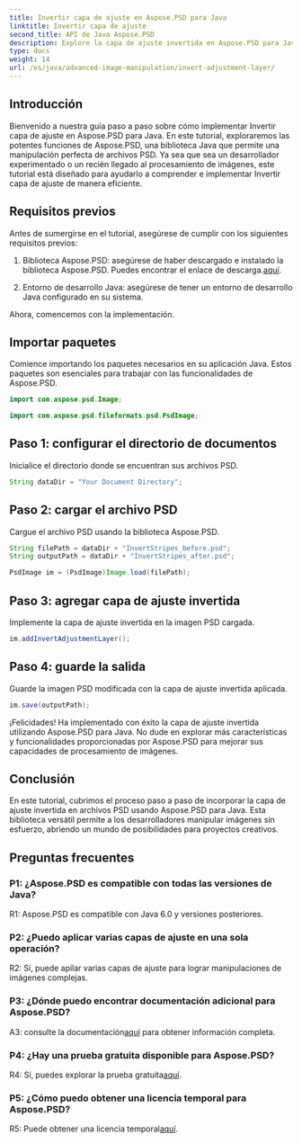 ```yaml
---
title: Invertir capa de ajuste en Aspose.PSD para Java
linktitle: Invertir capa de ajuste
second_title: API de Java Aspose.PSD
description: Explore la capa de ajuste invertida en Aspose.PSD para Java. Una potente biblioteca Java para una manipulación perfecta de archivos PSD.
type: docs
weight: 14
url: /es/java/advanced-image-manipulation/invert-adjustment-layer/
---
```

## Introducción

Bienvenido a nuestra guía paso a paso sobre cómo implementar Invertir capa de ajuste en Aspose.PSD para Java. En este tutorial, exploraremos las potentes funciones de Aspose.PSD, una biblioteca Java que permite una manipulación perfecta de archivos PSD. Ya sea que sea un desarrollador experimentado o un recién llegado al procesamiento de imágenes, este tutorial está diseñado para ayudarlo a comprender e implementar Invertir capa de ajuste de manera eficiente.

## Requisitos previos

Antes de sumergirse en el tutorial, asegúrese de cumplir con los siguientes requisitos previos:

1. Biblioteca Aspose.PSD: asegúrese de haber descargado e instalado la biblioteca Aspose.PSD. Puedes encontrar el enlace de descarga.[aquí](https://releases.aspose.com/psd/java/).

2. Entorno de desarrollo Java: asegúrese de tener un entorno de desarrollo Java configurado en su sistema.

Ahora, comencemos con la implementación.

## Importar paquetes

Comience importando los paquetes necesarios en su aplicación Java. Estos paquetes son esenciales para trabajar con las funcionalidades de Aspose.PSD.

```java
import com.aspose.psd.Image;

import com.aspose.psd.fileformats.psd.PsdImage;
```

## Paso 1: configurar el directorio de documentos

Inicialice el directorio donde se encuentran sus archivos PSD.

```java
String dataDir = "Your Document Directory";
```

## Paso 2: cargar el archivo PSD

Cargue el archivo PSD usando la biblioteca Aspose.PSD.

```java
String filePath = dataDir + "InvertStripes_before.psd";
String outputPath = dataDir + "InvertStripes_after.psd";

PsdImage im = (PsdImage)Image.load(filePath);
```

## Paso 3: agregar capa de ajuste invertida

Implemente la capa de ajuste invertida en la imagen PSD cargada.

```java
im.addInvertAdjustmentLayer();
```

## Paso 4: guarde la salida

Guarde la imagen PSD modificada con la capa de ajuste invertida aplicada.

```java
im.save(outputPath);
```

¡Felicidades! Ha implementado con éxito la capa de ajuste invertida utilizando Aspose.PSD para Java. No dude en explorar más características y funcionalidades proporcionadas por Aspose.PSD para mejorar sus capacidades de procesamiento de imágenes.

## Conclusión

En este tutorial, cubrimos el proceso paso a paso de incorporar la capa de ajuste invertida en archivos PSD usando Aspose.PSD para Java. Esta biblioteca versátil permite a los desarrolladores manipular imágenes sin esfuerzo, abriendo un mundo de posibilidades para proyectos creativos.

## Preguntas frecuentes

### P1: ¿Aspose.PSD es compatible con todas las versiones de Java?

R1: Aspose.PSD es compatible con Java 6.0 y versiones posteriores.

### P2: ¿Puedo aplicar varias capas de ajuste en una sola operación?

R2: Sí, puede apilar varias capas de ajuste para lograr manipulaciones de imágenes complejas.

### P3: ¿Dónde puedo encontrar documentación adicional para Aspose.PSD?

 A3: consulte la documentación[aquí](https://reference.aspose.com/psd/java/) para obtener información completa.

### P4: ¿Hay una prueba gratuita disponible para Aspose.PSD?

 R4: Sí, puedes explorar la prueba gratuita[aquí](https://releases.aspose.com/).

### P5: ¿Cómo puedo obtener una licencia temporal para Aspose.PSD?

R5: Puede obtener una licencia temporal[aquí](https://purchase.aspose.com/temporary-license/).